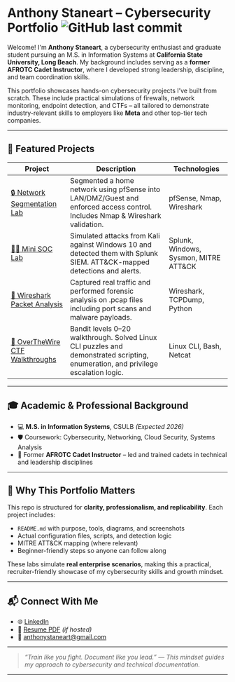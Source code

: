 # Anthony Staneart – Cybersecurity Portfolio ![GitHub last commit](https://img.shields.io/github/last-commit/AnthonyStaneart/cybersecurity-portfolio?style=flat-square)

Welcome! I'm **Anthony Staneart**, a cybersecurity enthusiast and graduate student pursuing an M.S. in Information Systems at **California State University, Long Beach**. My background includes serving as a **former AFROTC Cadet Instructor**, where I developed strong leadership, discipline, and team coordination skills.

This portfolio showcases hands-on cybersecurity projects I’ve built from scratch. These include practical simulations of firewalls, network monitoring, endpoint detection, and CTFs – all tailored to demonstrate industry-relevant skills to employers like **Meta** and other top-tier tech companies.

---

## 🚀 Featured Projects

| Project | Description | Technologies |
|--------|-------------|--------------|
| [🔒 Network Segmentation Lab](./network-segmentation-pfsense/README.md) | Segmented a home network using pfSense into LAN/DMZ/Guest and enforced access control. Includes Nmap & Wireshark validation. | pfSense, Nmap, Wireshark |
| [🕵️‍♂️ Mini SOC Lab](./edr-splunk-lab/README.md) | Simulated attacks from Kali against Windows 10 and detected them with Splunk SIEM. ATT&CK-mapped detections and alerts. | Splunk, Windows, Sysmon, MITRE ATT&CK |
| [📡 Wireshark Packet Analysis](./wireshark-packet-analysis/README.md) | Captured real traffic and performed forensic analysis on .pcap files including port scans and malware payloads. | Wireshark, TCPDump, Python |
| [🎯 OverTheWire CTF Walkthroughs](./overthewire-bandit/README.md) | Bandit levels 0–20 walkthrough. Solved Linux CLI puzzles and demonstrated scripting, enumeration, and privilege escalation logic. | Linux CLI, Bash, Netcat |

---

## 🎓 Academic & Professional Background

- 💻 **M.S. in Information Systems**, CSULB *(Expected 2026)*
- 🛡️ Coursework: Cybersecurity, Networking, Cloud Security, Systems Analysis
- 🧠 Former **AFROTC Cadet Instructor** – led and trained cadets in technical and leadership disciplines

---

## 📌 Why This Portfolio Matters

This repo is structured for **clarity, professionalism, and replicability**. Each project includes:
- `README.md` with purpose, tools, diagrams, and screenshots
- Actual configuration files, scripts, and detection logic
- MITRE ATT&CK mapping (where relevant)
- Beginner-friendly steps so anyone can follow along

These labs simulate **real enterprise scenarios**, making this a practical, recruiter-friendly showcase of my cybersecurity skills and growth mindset.

---

## 📬 Connect With Me

- 🌐 [LinkedIn](https://www.linkedin.com/in/anthonystaneart)
- 📂 [Resume PDF](https://github.com/AnthonyStaneart/resume/blob/main/Anthony_Staneart_Resume.pdf) *(if hosted)*
- 📧 anthonystaneart@gmail.com

---

> *“Train like you fight. Document like you lead.” — This mindset guides my approach to cybersecurity and technical documentation.*

---
